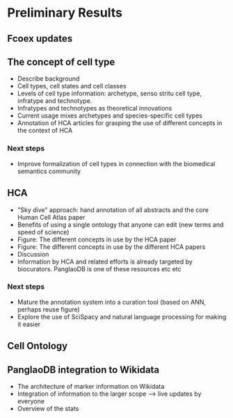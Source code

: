 # Preliminary Results

## Fcoex updates

## The concept of cell type

* Describe background
* Cell types, cell states and cell classes
* Levels of cell type information: archetype, senso stritu cell type, infratype and technotype. 
* Infratypes and technotypes as theoretical innovations
* Current usage mixes archetypes and species-specific cell types
* Annotation of HCA articles for grasping the use of different concepts in the context of HCA

### Next steps

* Improve formalization of cell types in connection with the biomedical semantics community

## HCA 

* "Sky dive" approach: hand annotation of all abstracts and the core Human Cell Atlas paper
* Benefits of using a single ontology that anyone can edit (new terms and speed of science)
* Figure: The different concepts in use by the HCA paper
* Figure: The different concepts in use by the different HCA papers
* Discussion
* Information by HCA and related efforts is already targeted by biocurators. PanglaoDB is one of
these resources etc etc

### Next steps

* Mature the annotation system into a curation tool (based on ANN, perhaps reuse figure)
* Explore the use of SciSpacy and natural language processing for making it easier

## Cell Ontology 

## PanglaoDB integration to Wikidata

* The architecture of marker information on Wikidata
* Integration of information to the larger scope --> live updates by everyone
* Overview of the stats 

